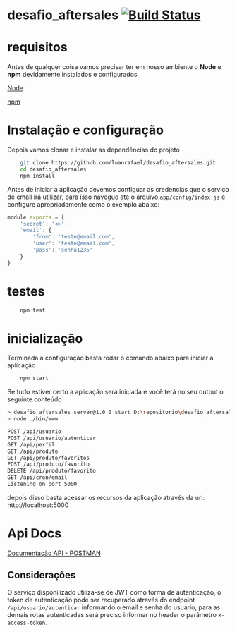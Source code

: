 # desafio_aftersales [![Build Status](https://travis-ci.com/luanrafael/desafio_aftersales.svg?branch=main)](https://travis-ci.com/luanrafael/desafio_aftersales)

# requisitos
Antes de qualquer coisa vamos precisar ter em nosso ambiente o **Node** e **npm** devidamente instalados e configurados

[Node](https://nodejs.org/en/)

[npm](https://www.npmjs.com/)


# Instalação e configuração

Depois vamos clonar e instalar as dependências do projeto

```sh
    git clone https://github.com/luanrafael/desafio_aftersales.git
    cd desafio_aftersales
    npm install
```

Antes de iniciar a aplicação devemos configuar as credencias que o serviço de email irá utilizar, para isso navegue até o arquivo `app/config/index.js` e configure apropriadamente como o exemplo abaixo:

```javascript
module.exports = {
    'secret': '<>',
    'email': {
        'from': 'teste@email.com',
        'user': 'teste@email.com',
        'pass': 'senha1235'
    }
}
```

# testes

```sh
    npm test
```

# inicialização
Terminada a configuração basta rodar o comando abaixo para iniciar a aplicação

```sh
    npm start
```

Se tudo estiver certo a aplicação será iniciada e você terá no seu output o seguinte conteúdo

```sh
> desafio_aftersales_server@1.0.0 start D:\repositorio\desafio_aftersales
> node ./bin/www

POST /api/usuario
POST /api/usuario/autenticar
GET /api/perfil
GET /api/produto
GET /api/produto/favoritos  
POST /api/produto/favorito  
DELETE /api/produto/favorito
GET /api/cron/email
Listening on port 5000
```


depois disso basta acessar os recursos da aplicação através da url:
http://localhost:5000

# Api Docs

[Documentação API - POSTMAN](https://www.getpostman.com/collections/f6fdaa9147a9b85f7244)

## Considerações

O serviço disponilizado utiliza-se de JWT como forma de autenticação, o token de autenticação pode ser recuperado através do endpoint `/api/usuario/autenticar` informando o email e senha do usuário, para as demais rotas autenticadas será preciso informar no header o parâmetro `x-access-token`.